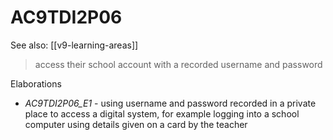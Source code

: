 
# AC9TDI2P06 

See also: [[v9-learning-areas]]

> access their school account with a recorded username and password

Elaborations


- _AC9TDI2P06_E1_ - using username and password recorded in a private place to access a digital system, for example logging into a school computer using details given on a card by the teacher
